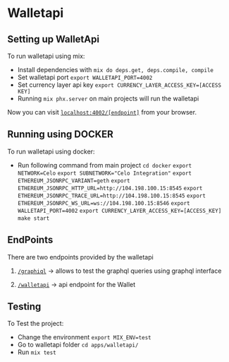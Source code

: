 # Walletapi

## Setting up WalletApi
To run walletapi using mix:

  * Install dependencies with `mix do deps.get, deps.compile, compile`
  * Set walletapi port `export WALLETAPI_PORT=4002`
  * Set currency layer api key `export CURRENCY_LAYER_ACCESS_KEY=[ACCESS KEY]`
  * Running `mix phx.server` on main projects will run the walletapi

Now you can visit [`localhost:4002/[endpoint]`](http://localhost:4002) from your browser.

## Running using DOCKER
To run walletapi using docker:
  * Run following command from main project
  `cd docker`
  `export NETWORK=Celo`
  `export SUBNETWORK="Celo Integration"`
  `export ETHEREUM_JSONRPC_VARIANT=geth`
  `export ETHEREUM_JSONRPC_HTTP_URL=http://104.198.100.15:8545`
  `export ETHEREUM_JSONRPC_TRACE_URL=http://104.198.100.15:8545`
  `export ETHEREUM_JSONRPC_WS_URL=ws://104.198.100.15:8546`
  `export WALLETAPI_PORT=4002`
  `export CURRENCY_LAYER_ACCESS_KEY=[ACCESS_KEY]`
  `make start`
  
## EndPoints

There are two endpoints provided by the walletapi

1. [`/graphiql`](http://localhost:4002/graphiql) -> allows to test the graphql queries using graphql interface

2. [`/walletapi`](http://localhost:4002/walletapi) -> api endpoint for the Wallet

## Testing

To Test the project:

  * Change the environment `export MIX_ENV=test`
  * Go to walletapi folder `cd apps/walletapi/`
  * Run `mix test`
